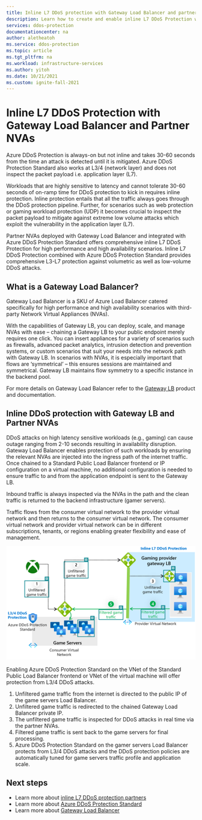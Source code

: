 ```yaml
---
title: Inline L7 DDoS protection with Gateway Load Balancer and partner NVAs
description: Learn how to create and enable inline L7 DDoS Protection with Gateway Load Balancer and Partner NVAs
services: ddos-protection
documentationcenter: na
author: aletheatoh
ms.service: ddos-protection
ms.topic: article
ms.tgt_pltfrm: na
ms.workload: infrastructure-services
ms.author: yitoh
ms.date: 10/21/2021
ms.custom: ignite-fall-2021
---
```


# Inline L7 DDoS Protection with Gateway Load Balancer and Partner NVAs

Azure DDoS Protection is always-on but not inline and takes 30-60 seconds from the time an attack is detected until it is mitigated. Azure DDoS Protection Standard also works at L3/4 (network layer) and does not inspect the packet payload i.e. application layer (L7).  

Workloads that are highly sensitive to latency and cannot tolerate 30-60 seconds of on-ramp time for DDoS protection to kick in requires inline protection. Inline protection entails that all the traffic always goes through the DDoS protection pipeline. Further, for scenarios such as web protection or gaming workload protection (UDP) it becomes crucial to inspect the packet payload to mitigate against extreme low volume attacks which exploit the vulnerability in the application layer (L7). 

Partner NVAs deployed with Gateway Load Balancer and integrated with Azure DDoS Protection Standard offers comprehensive inline L7 DDoS Protection for high performance and high availability scenarios. Inline L7 DDoS Protection combined with Azure DDoS Protection Standard provides comprehensive L3-L7 protection against volumetric as well as low-volume DDoS attacks. 

## What is a Gateway Load Balancer?
Gateway Load Balancer is a SKU of Azure Load Balancer catered specifically for high performance and high availability scenarios with third-party Network Virtual Appliances (NVAs).

With the capabilities of Gateway LB, you can deploy, scale, and manage NVAs with ease – chaining a Gateway LB to your public endpoint merely requires one click.  You can insert appliances for a variety of scenarios such as firewalls, advanced packet analytics, intrusion detection and prevention systems, or custom scenarios that suit your needs into the network path with Gateway LB. In scenarios with NVAs, it is especially important that flows are ‘symmetrical’ – this ensures sessions are maintained and symmetrical. Gateway LB maintains flow symmetry to a specific instance in the backend pool.

For more details on Gateway Load Balancer refer to the [Gateway LB](../load-balancer/gateway-overview.md) product and documentation. 

## Inline DDoS protection with Gateway LB and Partner NVAs

DDoS attacks on high latency sensitive workloads (e.g., gaming) can cause outage ranging from 2-10 seconds resulting in availability disruption. Gateway Load Balancer enables protection of such workloads by ensuring the relevant NVAs are injected into the ingress path of the internet traffic. Once chained to a Standard Public Load Balancer frontend or IP configuration on a virtual machine, no additional configuration is needed to ensure traffic to and from the application endpoint is sent to the Gateway LB. 

Inbound traffic is always inspected via the NVAs in the path and the clean traffic is returned to the backend infrastructure (gamer servers). 

Traffic flows from the consumer virtual network to the provider virtual network and then returns to the consumer virtual network. The consumer virtual network and provider virtual network can be in different subscriptions, tenants, or regions enabling greater flexibility and ease of management.

![DDoS inline protection via gateway load balancer](./media/ddos-glb.png)
 
Enabling Azure DDoS Protection Standard on the VNet of the Standard Public Load Balancer frontend or VNet of the virtual machine will offer protection from L3/4 DDoS attacks. 
1.	Unfiltered game traffic from the internet is directed to the public IP of the game servers Load Balancer. 
2.	Unfiltered game traffic is redirected to the chained Gateway Load Balancer private IP. 
3.	The unfiltered game traffic is inspected for DDoS attacks in real time via the partner NVAs. 
4.	Filtered game traffic is sent back to the game servers for final processing.
5.	Azure DDoS Protection Standard on the gamer servers Load Balancer protects from L3/4 DDoS attacks and the DDoS protection policies are automatically tuned for game servers traffic profile and application scale. 

## Next steps
- Learn more about [inline L7 DDoS protection partners](https://aka.ms/inlineddospartners)
- Learn more about [Azure DDoS Protection Standard](./ddos-protection-overview.md)
- Learn more about [Gateway Load Balancer](../load-balancer/gateway-overview.md)
